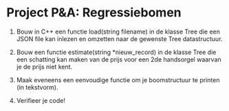 # Project P&A: Regressiebomen
1) Bouw in C++ een functie load(string filename) in de klasse Tree die een JSON file kan
inlezen en omzetten naar de gewenste Tree datastructuur.

2) Bouw een functie estimate(string *nieuw_record) in de klasse Tree die een schatting
kan maken van de prijs voor een 2de handsorgel waarvan je de prijs niet kent.

3) Maak eveneens een eenvoudige functie om je boomstructuur te printen (in
tekstvorm).
4) Verifieer je code!
